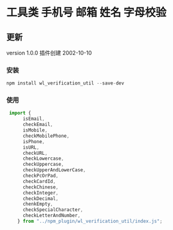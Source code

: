 # 工具类 手机号 邮箱 姓名 字母校验

## 更新
version 1.0.0       插件创建       2002-10-10

### 安装 
```js
npm install wl_verification_util --save-dev

```

### 使用  
```js
 import {
      isEmail,
      checkEmail,
      isMobile,
      checkMobilePhone,
      isPhone,
      isURL,
      checkURL,
      checkLowercase,
      checkUppercase,
      checkUpperAndLowerCase,
      checkPcOrPad,
      checkCardId,
      checkChinese,
      checkInteger,
      checkDecimal,
      chenkEmpty,
      checkSpecialCharacter,
      checkLetterAndNumber,
    } from "../npm_plugin/wl_verification_util/index.js";
```